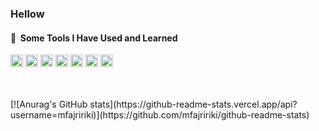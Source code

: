 ### Hellow

<h4> 🚀 &nbsp;Some Tools I Have Used and Learned</h4>
<p align="left">
<img src="https://cdn.jsdelivr.net/gh/devicons/devicon/icons/vscode/vscode-original.svg" alt="vscode" width="20" height="20"/>
<img src="https://cdn.jsdelivr.net/gh/devicons/devicon@latest/icons/flutter/flutter-original.svg" alt="flutter" width="20" height="20"/>
<img src="https://cdn.jsdelivr.net/gh/devicons/devicon@latest/icons/react/react-original.svg" alt="flutter" width="20" height="20"/>
<img src="https://cdn.jsdelivr.net/gh/devicons/devicon@latest/icons/nextjs/nextjs-original.svg" alt="php" width="20" height="20"alt="php" width="20" height="20"/>
<img src="https://cdn.jsdelivr.net/gh/devicons/devicon@latest/icons/tailwindcss/tailwindcss-original.svg" alt="flutter" width="20" height="20"/>
<img src="https://cdn.jsdelivr.net/gh/devicons/devicon@latest/icons/laravel/laravel-original.svg" alt="flutter" width="20" height="20"/>
<img src="https://cdn.jsdelivr.net/gh/devicons/devicon/icons/php/php-original.svg" alt="php" width="20" height="20"/>
</p>

<br />
<br />
[![Anurag's GitHub stats](https://github-readme-stats.vercel.app/api?username=mfajririki)](https://github.com/mfajririki/github-readme-stats)
